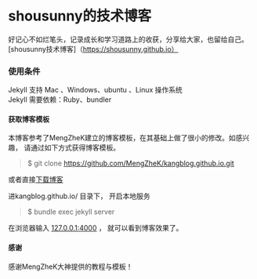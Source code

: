 # shousunny的技术博客

好记心不如烂笔头，记录成长和学习道路上的收获，分享给大家，也留给自己。
[shousunny技术博客]（https://shousunny.github.io）
### 使用条件

Jekyll 支持 Mac 、Windows、ubuntu 、Linux 操作系统                     
Jekyll 需要依赖：Ruby、bundler

#### 获取博客模板

本博客参考了MengZheK建立的博客模板，在其基础上做了很小的修改。如感兴趣，
请通过如下方式获得博客模板。
> $ git clone https://github.com/MengZheK/kangblog.github.io.git

或者直接[下载博客](https://github.com/MengZheK/kangblog.github.io/archive/master.zip)   

进kangblog.github.io/ 目录下， 开启本地服务 

> $ bundle exec jekyll server

在浏览器输入 [127.0.0.1:4000](127.0.0.1:4000) ， 就可以看到博客效果了。

#### 感谢   
感谢MengZheK大神提供的教程与模板！

